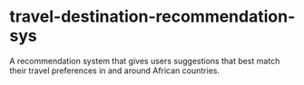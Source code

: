 # travel-destination-recommendation-sys
A recommendation system that gives users suggestions that best match their travel preferences in and around African countries.
